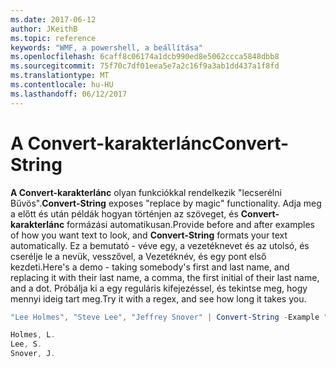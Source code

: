 ```yaml
---
ms.date: 2017-06-12
author: JKeithB
ms.topic: reference
keywords: "WMF, a powershell, a beállítása"
ms.openlocfilehash: 6caff8c06174a1dcb990ed8e5062ccca5848dbb8
ms.sourcegitcommit: 75f70c7df01eea5e7a2c16f9a3ab1dd437a1f8fd
ms.translationtype: MT
ms.contentlocale: hu-HU
ms.lasthandoff: 06/12/2017
---
```

# <a name="convert-string"></a><span data-ttu-id="f021c-102">A Convert-karakterlánc</span><span class="sxs-lookup"><span data-stu-id="f021c-102">Convert-String</span></span>
<span data-ttu-id="f021c-103">**A Convert-karakterlánc** olyan funkciókkal rendelkezik "lecserélni Bűvös".</span><span class="sxs-lookup"><span data-stu-id="f021c-103">**Convert-String** exposes "replace by magic" functionality.</span></span> <span data-ttu-id="f021c-104">Adja meg a előtt és után példák hogyan történjen az szöveget, és **Convert-karakterlánc** formázási automatikusan.</span><span class="sxs-lookup"><span data-stu-id="f021c-104">Provide before and after examples of how you want text to look, and **Convert-String** formats your text automatically.</span></span> <span data-ttu-id="f021c-105">Ez a bemutató - véve egy, a vezetéknevet és az utolsó, és cserélje le a nevük, vesszővel, a Vezetéknév, és egy pont első kezdeti.</span><span class="sxs-lookup"><span data-stu-id="f021c-105">Here's a demo - taking somebody's first and last name, and replacing it with their last name, a comma, the first initial of their last name, and a dot.</span></span> <span data-ttu-id="f021c-106">Próbálja ki a egy reguláris kifejezéssel, és tekintse meg, hogy mennyi ideig tart meg.</span><span class="sxs-lookup"><span data-stu-id="f021c-106">Try it with a regex, and see how long it takes you.</span></span>

```powershell
"Lee Holmes", "Steve Lee", "Jeffrey Snover" | Convert-String -Example "Bill Gates=Gates, B.","John Smith=Smith, J."

Holmes, L.
Lee, S.
Snover, J.
```

